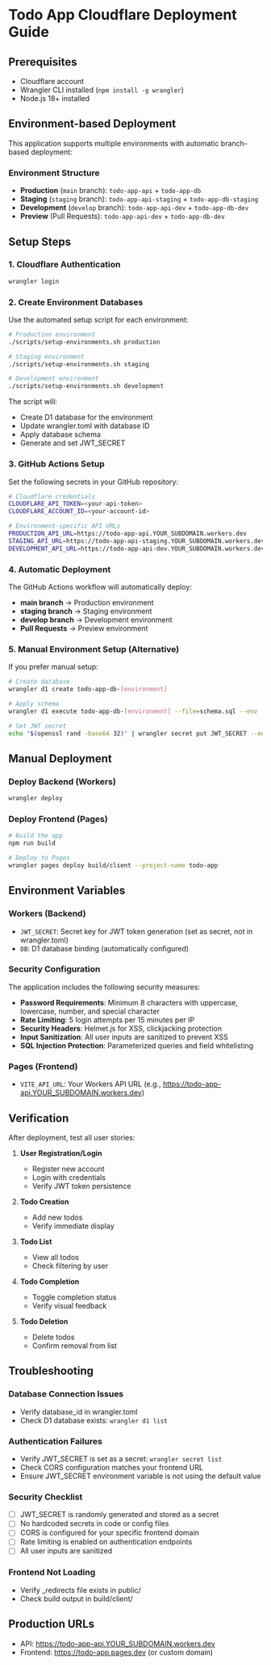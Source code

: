 # Todo App Cloudflare Deployment Guide

## Prerequisites
- Cloudflare account
- Wrangler CLI installed (`npm install -g wrangler`)
- Node.js 18+ installed

## Environment-based Deployment

This application supports multiple environments with automatic branch-based deployment:

### Environment Structure
- **Production** (`main` branch): `todo-app-api` + `todo-app-db`
- **Staging** (`staging` branch): `todo-app-api-staging` + `todo-app-db-staging`
- **Development** (`develop` branch): `todo-app-api-dev` + `todo-app-db-dev`
- **Preview** (Pull Requests): `todo-app-api-dev` + `todo-app-db-dev`

## Setup Steps

### 1. Cloudflare Authentication
```bash
wrangler login
```

### 2. Create Environment Databases
Use the automated setup script for each environment:

```bash
# Production environment
./scripts/setup-environments.sh production

# Staging environment  
./scripts/setup-environments.sh staging

# Development environment
./scripts/setup-environments.sh development
```

The script will:
- Create D1 database for the environment
- Update wrangler.toml with database ID
- Apply database schema
- Generate and set JWT_SECRET

### 3. GitHub Actions Setup

Set the following secrets in your GitHub repository:

```bash
# Cloudflare credentials
CLOUDFLARE_API_TOKEN=<your-api-token>
CLOUDFLARE_ACCOUNT_ID=<your-account-id>

# Environment-specific API URLs
PRODUCTION_API_URL=https://todo-app-api.YOUR_SUBDOMAIN.workers.dev
STAGING_API_URL=https://todo-app-api-staging.YOUR_SUBDOMAIN.workers.dev
DEVELOPMENT_API_URL=https://todo-app-api-dev.YOUR_SUBDOMAIN.workers.dev
```

### 4. Automatic Deployment

The GitHub Actions workflow will automatically deploy:
- **main branch** → Production environment
- **staging branch** → Staging environment  
- **develop branch** → Development environment
- **Pull Requests** → Preview environment

### 5. Manual Environment Setup (Alternative)

If you prefer manual setup:

```bash
# Create database
wrangler d1 create todo-app-db-[environment]

# Apply schema
wrangler d1 execute todo-app-db-[environment] --file=schema.sql --env [environment]

# Set JWT secret
echo "$(openssl rand -base64 32)" | wrangler secret put JWT_SECRET --env [environment]
```

## Manual Deployment

### Deploy Backend (Workers)
```bash
wrangler deploy
```

### Deploy Frontend (Pages)
```bash
# Build the app
npm run build

# Deploy to Pages
wrangler pages deploy build/client --project-name todo-app
```

## Environment Variables

### Workers (Backend)
- `JWT_SECRET`: Secret key for JWT token generation (set as secret, not in wrangler.toml)
- `DB`: D1 database binding (automatically configured)

### Security Configuration
The application includes the following security measures:
- **Password Requirements**: Minimum 8 characters with uppercase, lowercase, number, and special character
- **Rate Limiting**: 5 login attempts per 15 minutes per IP
- **Security Headers**: Helmet.js for XSS, clickjacking protection
- **Input Sanitization**: All user inputs are sanitized to prevent XSS
- **SQL Injection Protection**: Parameterized queries and field whitelisting

### Pages (Frontend)
- `VITE_API_URL`: Your Workers API URL (e.g., https://todo-app-api.YOUR_SUBDOMAIN.workers.dev)

## Verification

After deployment, test all user stories:

1. **User Registration/Login**
   - Register new account
   - Login with credentials
   - Verify JWT token persistence

2. **Todo Creation**
   - Add new todos
   - Verify immediate display

3. **Todo List**
   - View all todos
   - Check filtering by user

4. **Todo Completion**
   - Toggle completion status
   - Verify visual feedback

5. **Todo Deletion**
   - Delete todos
   - Confirm removal from list

## Troubleshooting

### Database Connection Issues
- Verify database_id in wrangler.toml
- Check D1 database exists: `wrangler d1 list`

### Authentication Failures
- Verify JWT_SECRET is set as a secret: `wrangler secret list`
- Check CORS configuration matches your frontend URL
- Ensure JWT_SECRET environment variable is not using the default value

### Security Checklist
- [ ] JWT_SECRET is randomly generated and stored as a secret
- [ ] No hardcoded secrets in code or config files
- [ ] CORS is configured for your specific frontend domain
- [ ] Rate limiting is enabled on authentication endpoints
- [ ] All user inputs are sanitized

### Frontend Not Loading
- Verify _redirects file exists in public/
- Check build output in build/client/

## Production URLs
- API: https://todo-app-api.YOUR_SUBDOMAIN.workers.dev
- Frontend: https://todo-app.pages.dev (or custom domain)